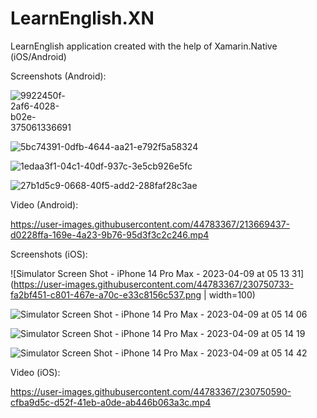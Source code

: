 # LearnEnglish.XN
LearnEnglish application created with the help of Xamarin.Native (iOS/Android) 

Screenshots (Android):

<div style="width: 100;">
  
  ![9922450f-2af6-4028-b02e-375061336691](https://user-images.githubusercontent.com/44783367/213669412-e1b265ce-2733-4f1f-bd90-fb860bc52473.jpeg)
  
</div>

![5bc74391-0dfb-4644-aa21-e792f5a58324](https://user-images.githubusercontent.com/44783367/213669387-378a3179-6bbf-4808-b6cc-9191f6c4417d.jpeg)

![1edaa3f1-04c1-40df-937c-3e5cb926e5fc](https://user-images.githubusercontent.com/44783367/213669371-2b97618b-985c-4f02-9122-e8a52f4ad1ef.jpeg)

![27b1d5c9-0668-40f5-add2-288faf28c3ae](https://user-images.githubusercontent.com/44783367/213669399-44042fb2-cfe6-4067-b86a-e29d46cdd583.jpeg)


Video (Android):

https://user-images.githubusercontent.com/44783367/213669437-d0228ffa-169e-4a23-9b76-95d3f3c2c246.mp4


Screenshots (iOS):

![Simulator Screen Shot - iPhone 14 Pro Max - 2023-04-09 at 05 13 31](https://user-images.githubusercontent.com/44783367/230750733-fa2bf451-c801-467e-a70c-e33c8156c537.png | width=100)

![Simulator Screen Shot - iPhone 14 Pro Max - 2023-04-09 at 05 14 06](https://user-images.githubusercontent.com/44783367/230750740-f0f64bba-8c9f-4af8-9015-3d28aa380b1c.png)

![Simulator Screen Shot - iPhone 14 Pro Max - 2023-04-09 at 05 14 19](https://user-images.githubusercontent.com/44783367/230750765-03c50764-b634-4e8e-a0ad-fbb784c970f9.png)


![Simulator Screen Shot - iPhone 14 Pro Max - 2023-04-09 at 05 14 42](https://user-images.githubusercontent.com/44783367/230750783-ef19a749-a328-43af-94eb-1e0afe657d77.png)


Video (iOS):

https://user-images.githubusercontent.com/44783367/230750590-cfba9d5c-d52f-41eb-a0de-ab446b063a3c.mp4

